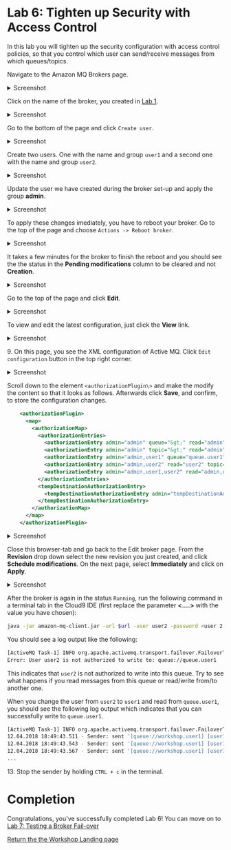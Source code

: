 # Lab 6: Tighten up Security with Access Control

In this lab you will tighten up the security configuration with access control policies, so that you control which user can send/receive messages from which queues/topics.

Navigate to the Amazon MQ Brokers page.
<details><summary>Screenshot</summary><p>

![Amazon MQ workshop lab 6 step 1](/images/amazon-mq-broker-overview.png)

</p></details><p/>

Click on the name of the broker, you created in [Lab 1](/labs/lab-1.md).
<details><summary>Screenshot</summary><p>

![Amazon MQ workshop lab 6 step 2](/images/security-set-up-Step2.png)

</p></details><p/>

Go to the bottom of the page and click `Create user`.
<details><summary>Screenshot</summary><p>

![Amazon MQ workshop lab 6 step 3](/images/security-set-up-Step3.png)

</p></details><p/>

Create two users. One with the name and group `user1` and a second one with the name and group `user2`.
<details><summary>Screenshot</summary><p>

![Amazon MQ workshop lab 6 step 4a](/images/security-set-up-Step4a.png)

</p></details><p/>

Update the user we have created during the broker set-up and apply the group **admin**.
<details><summary>Screenshot</summary><p>

![Amazon MQ workshop lab 6 step 4b](/images/security-set-up-Step4b.png)

</p></details><p/>

To apply these changes imediately, you have to reboot your broker. Go to the top of the page and choose `Actions -> Reboot broker`.

<details><summary>Screenshot</summary><p>

![Amazon MQ workshop lab 6 step 5](/images/security-set-up-Step5.png)

</p></details><p/>

It takes a few minutes for the broker to finish the reboot and you should see the the status in the **Pending modifications** column to be cleared and not **Creation**.

<details><summary>Screenshot</summary><p>

![Amazon MQ workshop lab 6 step 6](/images/security-set-up-Step6.png)

</p></details><p/>

Go to the top of the page and click **Edit**.

<details><summary>Screenshot</summary><p>

![Amazon MQ workshop lab 6 step 7](/images/security-set-up-Step7.png)

</p></details><p/>

To view and edit the latest configuration, just click the **View** link.

<details><summary>Screenshot</summary><p>

![Amazon MQ workshop lab 6 step 8](/images/security-set-up-Step8.png)

</p></details><p/>


9\. On this page, you see the XML configuration of Active MQ. Click `Edit configuration` button in the top right corner.

<details><summary>Screenshot</summary><p>

![Amazon MQ workshop lab 6 step 9](/images/security-set-up-Step9.png)

</p></details><p/>

Scroll down to the element `<authorizationPlugin\>` and make the modify the content so that it looks as follows. Afterwards click **Save**, and confirm, to store the configuration changes.

``` xml
    <authorizationPlugin>
      <map>
        <authorizationMap>
          <authorizationEntries>
            <authorizationEntry admin="admin" queue="&gt;" read="admin" write="admin"/>
            <authorizationEntry admin="admin" topic="&gt;" read="admin" write="admin"/>
            <authorizationEntry admin="admin,user1" queue="queue.user1" read="user1" write="user1"/>
            <authorizationEntry admin="admin,user2" read="user2" topic="topic.user2" write="user2"/>
            <authorizationEntry admin="admin,user1,user2" read="admin,user1,user2" topic="ActiveMQ.Advisory.&gt;" write="admin,user1,user2"/>
          </authorizationEntries>
          <tempDestinationAuthorizationEntry>
            <tempDestinationAuthorizationEntry admin="tempDestinationAdmins" read="tempDestinationAdmins" write="tempDestinationAdmins"/>
          </tempDestinationAuthorizationEntry>
        </authorizationMap>
      </map>
    </authorizationPlugin>
```

<details><summary>Screenshot</summary><p>

![Amazon MQ workshop lab 6 step 10](/images/security-set-up-Step10.png)

</p></details><p/>

Close this browser-tab and go back to the Edit broker page. From the **Revision** drop down select the new revision you just created, and click **Schedule modifications**. On the next page, select **Immediately** and click on **Apply**.
<details><summary>Screenshot</summary><p>

![Amazon MQ workshop lab 6 step 11](/images/security-set-up-Step11.png)

</p></details><p/>

After the broker is again in the status `Running`, run the following command in a terminal tab in the Cloud9 IDE (first replace the parameter **<....>** with the value you have chosen):

``` bash
java -jar amazon-mq-client.jar -url $url -user user2 -password <user 2 password> -mode sender -type queue -destination queue.user1 -name user1
```

You should see a log output like the following:

``` bash
[ActiveMQ Task-1] INFO org.apache.activemq.transport.failover.FailoverTransport - Successfully connected to ssl://b-4e4bfd69-7b83-4a27-9faf-4684cfa80443-2.mq.eu-central-1.amazonaws.com:61617
Error: User user2 is not authorized to write to: queue://queue.user1
```

This indicates that `user2` is not authorized to write into this queue. Try to see what happens if you read messages from this queue or read/write from/to another one.

When you change the user from `user2` to `user1` and read from `queue.user1`, you should see the following log output which indicates that you can successfully write to `queue.user1`.

``` bash
[ActiveMQ Task-1] INFO org.apache.activemq.transport.failover.FailoverTransport - Successfully connected to ssl://b-4e4bfd69-7b83-4a27-9faf-4684cfa80443-2.mq.eu-central-1.amazonaws.com:61617
12.04.2018 18:49:43.511 - Sender: sent '[queue://workshop.user1] [user1] Message number 1'
12.04.2018 18:49:43.543 - Sender: sent '[queue://workshop.user1] [user1] Message number 2'
12.04.2018 18:49:43.567 - Sender: sent '[queue://workshop.user1] [user1] Message number 3'
...
```


13\. Stop the sender by holding `CTRL + c` in the terminal.

# Completion

Congratulations, you've successfully completed Lab 6! You can move on to [Lab 7: Testing a Broker Fail-over](/labs/lab-7.md)

[Return the the Workshop Landing page](/README.md)